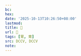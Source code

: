 ```yaml
---
bc:
hex:
date: '2025-10-13T10:26:50+08:00'
lastmod:
title: 􁔺
url: 􁔺
tags: [胃, 胄]
src: DCCV, DCCV
note:
---
```

